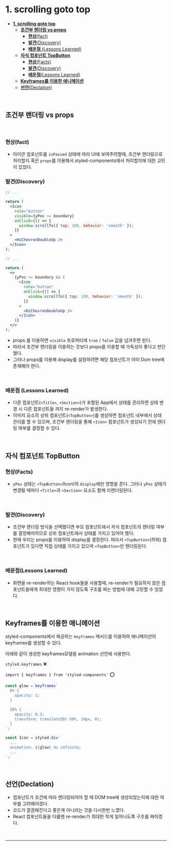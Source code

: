 # **1. scrolling goto top**

- [**1. scrolling goto top**](#1-scrolling-goto-top)
  - [**조건부 렌더링 vs props**](#조건부-렌더링-vs-props)
    - [**현상**(fact)](#현상fact)
    - [**발견**(Discovery)](#발견discovery)
    - [**배운점** (Lessons Learned)](#배운점-lessons-learned)
  - [**자식 컴포넌트 TopButton**](#자식-컴포넌트-topbutton)
    - [**현상**(Facts)](#현상facts)
    - [**발견**(Discovery)](#발견discovery-1)
    - [**배운점**(Lessons Learned)](#배운점lessons-learned)
  - [**Keyframes를 이용한 애니메이션**](#keyframes를-이용한-애니메이션)
  - [**선언**(Declation)](#선언declation)

<br>

## **조건부 렌더링 vs props**

<br>

### **현상**(fact)

- 아이콘 컴포넌트를 `isPassed` 상태에 따라 UI에 보여주려할때, 조건부 렌더링으로 처리할지 혹은 `props`를 이용해서 styled-components에서 처리할지에 대한 고민이 있었다.

### **발견**(Discovery)

```jsx
// ...

return (
  <Icon
    role="button"
    visible={yPos >= boundary}
    onClick={() => {
      window.scrollTo({ top: 100, behavior: 'smooth' });
    }}
  >
    <HiChevronDoubleUp />
  </Icon>
);
```

```jsx
// ...

return (
  <>
    {yPos >= boundary && (
      <Icon
        role="button"
        onClick={() => {
          window.scrollTo({ top: 100, behavior: 'smooth' });
        }}
      >
        <HiChevronDoubleUp />
      </Icon>
    )}
  </>
);
```

- props 를 이용하면 `visible` 프로퍼티에 `true` / `false` 값을 넘겨주면 된다.
- 따라서 조건부 렌더링을 이용하는 것보다 props를 이용할 때 가독성이 좋다고 판단했다.
- 그러나 props를 이용해 display를 설정하려면 해당 컴포넌트가 이미 Dom tree에 존재해야 한다.

<br>

### **배운점** (Lessons Learned)

- 다른 컴포넌트(`<Title>`, `<Section>`)가 포함된 App에서 상태를 관리하면 상태 변경 시 다른 컴포넌트들 까지 re-render가 발생한다.
- 이미지 요소의 상위 컴포넌트(`<TopButton>`)를 생성하면 컴포넌트 내부에서 상태 관리를 할 수 있으며, 조건부 렌더링을 통해 `<Icon>` 컴포넌트가 생성되기 전에 렌더링 여부를 결정할 수 있다.

<br>

## **자식 컴포넌트 TopButton**

### **현상**(Facts)

- `yPos` 상태는 `<TopButton>`(Icon)의 `display`에만 영향을 준다. 그러나 `yPos` 상태가 변경될 때마다 `<Title>`과 `<Section>` 요소도 함께 리렌더링된다.

<br>

### **발견**(Discovery)

- 조건부 렌더링 방식을 선택했다면 부모 컴포넌트에서 자식 컴포넌트의 렌더링 여부를 결정해야하므로 상위 컴포넌트에서 상태를 가지고 있어야 했다.
- 현재 우리는 props를 이용하여 display를 결정한다. 따라서 `<TopButton>`(하위) 컴포넌트가 있다면 직접 상태를 가지고 있으며 `<TopButton>`만 렌더링된다.

<br>

### **배운점**(Lessons Learned)

- 화면을 re-render하는 React hook들을 사용할때, re-render가 필요하지 않은 컴포넌트들에게 최대한 영향이 가지 않도록 구조를 짜는 방법에 대해 고민할 수 있었다.

<br>

## **Keyframes를 이용한 애니메이션**

styled-components에서 제공하는 `keyframes` 메서드를 이용하여 애니메이션의 keyframes를 생성할 수 있다.

아래와 같이 생성한 keyframes모델을 animation 선언에 사용한다.

`styled.keyframes` ❌

`import { keyframes } from 'styled-components'` ⭕

```js
const glow = keyframes`
  0% {
    opacity: 1;
  }

  50% {
    opacity: 0.3;
    transform: translate3D(-50%, 10px, 0);
  }
`;

const Icon = styled.div`
  ...
  animation: ${glow} 4s infinite;
  ...
`;
```

<br>

## **선언**(Declation)

- 컴포넌트가 조건에 따라 렌더링되어야 할 때 DOM tree에 생성되었는지에 대한 여부를 고려해야겠다.
- 코드가 깔끔해진다고 좋은게 아니라는 것을 다시한번 느꼈다.
- React 컴포넌트들을 다룰땐 re-render가 최대한 적게 일어나도록 구조를 짜야겠다.

<br>

---
